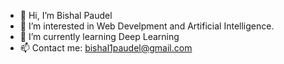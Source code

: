 - 👋 Hi, I’m Bishal Paudel
- 👀 I’m interested in Web Develpment and Artificial Intelligence.
- 🌱 I’m currently learning Deep Learning
- 📫 Contact me: bishal1paudel@gmail.com

<!---
bishalpdl/bishalpdl is a ✨ special ✨ repository because its `README.md` (this file) appears on your GitHub profile.
You can click the Preview link to take a look at your changes.
--->
